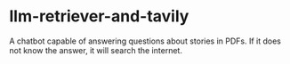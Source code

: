 # llm-retriever-and-tavily
A chatbot capable of answering questions about stories in PDFs. If it does not know the answer, it will search the internet.
